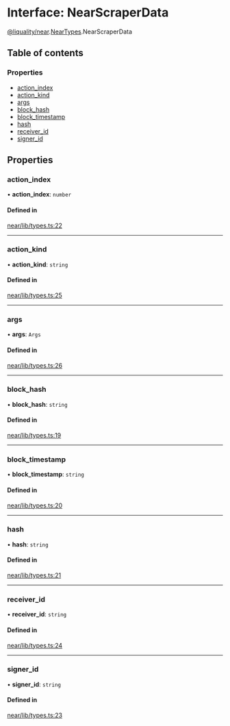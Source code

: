 # Interface: NearScraperData

[@liquality/near](../wiki/@liquality.near).[NearTypes](../wiki/@liquality.near.NearTypes).NearScraperData

## Table of contents

### Properties

- [action\_index](../wiki/@liquality.near.NearTypes.NearScraperData#action_index)
- [action\_kind](../wiki/@liquality.near.NearTypes.NearScraperData#action_kind)
- [args](../wiki/@liquality.near.NearTypes.NearScraperData#args)
- [block\_hash](../wiki/@liquality.near.NearTypes.NearScraperData#block_hash)
- [block\_timestamp](../wiki/@liquality.near.NearTypes.NearScraperData#block_timestamp)
- [hash](../wiki/@liquality.near.NearTypes.NearScraperData#hash)
- [receiver\_id](../wiki/@liquality.near.NearTypes.NearScraperData#receiver_id)
- [signer\_id](../wiki/@liquality.near.NearTypes.NearScraperData#signer_id)

## Properties

### action\_index

• **action\_index**: `number`

#### Defined in

[near/lib/types.ts:22](https://github.com/liquality/chainabstractionlayer/blob/9cc13847/packages/near/lib/types.ts#L22)

___

### action\_kind

• **action\_kind**: `string`

#### Defined in

[near/lib/types.ts:25](https://github.com/liquality/chainabstractionlayer/blob/9cc13847/packages/near/lib/types.ts#L25)

___

### args

• **args**: `Args`

#### Defined in

[near/lib/types.ts:26](https://github.com/liquality/chainabstractionlayer/blob/9cc13847/packages/near/lib/types.ts#L26)

___

### block\_hash

• **block\_hash**: `string`

#### Defined in

[near/lib/types.ts:19](https://github.com/liquality/chainabstractionlayer/blob/9cc13847/packages/near/lib/types.ts#L19)

___

### block\_timestamp

• **block\_timestamp**: `string`

#### Defined in

[near/lib/types.ts:20](https://github.com/liquality/chainabstractionlayer/blob/9cc13847/packages/near/lib/types.ts#L20)

___

### hash

• **hash**: `string`

#### Defined in

[near/lib/types.ts:21](https://github.com/liquality/chainabstractionlayer/blob/9cc13847/packages/near/lib/types.ts#L21)

___

### receiver\_id

• **receiver\_id**: `string`

#### Defined in

[near/lib/types.ts:24](https://github.com/liquality/chainabstractionlayer/blob/9cc13847/packages/near/lib/types.ts#L24)

___

### signer\_id

• **signer\_id**: `string`

#### Defined in

[near/lib/types.ts:23](https://github.com/liquality/chainabstractionlayer/blob/9cc13847/packages/near/lib/types.ts#L23)
